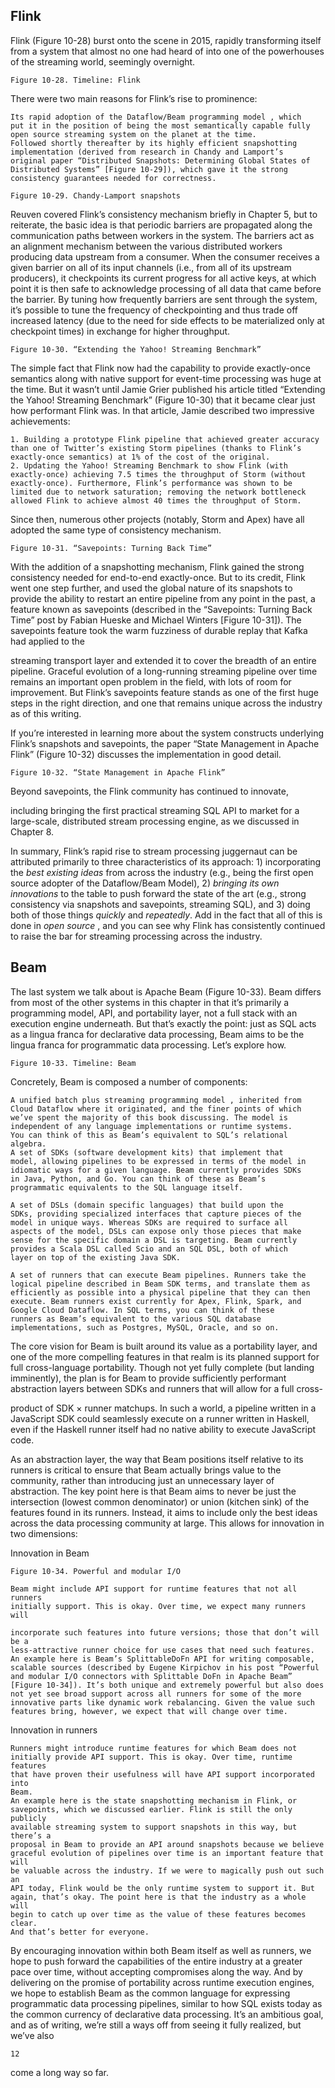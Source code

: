  ## Flink

Flink (Figure 10-28) burst onto the scene in 2015, rapidly transforming itself
from a system that almost no one had heard of into one of the powerhouses of
the streaming world, seemingly overnight.

```
Figure 10-28. Timeline: Flink
```
There were two main reasons for Flink’s rise to prominence:

```
Its rapid adoption of the Dataflow/Beam programming model , which
put it in the position of being the most semantically capable fully
open source streaming system on the planet at the time.
Followed shortly thereafter by its highly efficient snapshotting
implementation (derived from research in Chandy and Lamport’s
original paper “Distributed Snapshots: Determining Global States of
Distributed Systems” [Figure 10-29]), which gave it the strong
consistency guarantees needed for correctness.
```

```
Figure 10-29. Chandy-Lamport snapshots
```
Reuven covered Flink’s consistency mechanism briefly in Chapter 5, but to
reiterate, the basic idea is that periodic barriers are propagated along the
communication paths between workers in the system. The barriers act as an
alignment mechanism between the various distributed workers producing
data upstream from a consumer. When the consumer receives a given barrier
on all of its input channels (i.e., from all of its upstream producers), it
checkpoints its current progress for all active keys, at which point it is then
safe to acknowledge processing of all data that came before the barrier. By
tuning how frequently barriers are sent through the system, it’s possible to
tune the frequency of checkpointing and thus trade off increased latency (due
to the need for side effects to be materialized only at checkpoint times) in
exchange for higher throughput.


```
Figure 10-30. “Extending the Yahoo! Streaming Benchmark”
```
The simple fact that Flink now had the capability to provide exactly-once
semantics along with native support for event-time processing was huge at
the time. But it wasn’t until Jamie Grier published his article titled
“Extending the Yahoo! Streaming Benchmark” (Figure 10-30) that it became
clear just how performant Flink was. In that article, Jamie described two
impressive achievements:


```
1. Building a prototype Flink pipeline that achieved greater accuracy
than one of Twitter’s existing Storm pipelines (thanks to Flink’s
exactly-once semantics) at 1% of the cost of the original.
2. Updating the Yahoo! Streaming Benchmark to show Flink (with
exactly-once) achieving 7.5 times the throughput of Storm (without
exactly-once). Furthermore, Flink’s performance was shown to be
limited due to network saturation; removing the network bottleneck
allowed Flink to achieve almost 40 times the throughput of Storm.
```
Since then, numerous other projects (notably, Storm and Apex) have all
adopted the same type of consistency mechanism.


```
Figure 10-31. “Savepoints: Turning Back Time”
```
With the addition of a snapshotting mechanism, Flink gained the strong
consistency needed for end-to-end exactly-once. But to its credit, Flink went
one step further, and used the global nature of its snapshots to provide the
ability to restart an entire pipeline from any point in the past, a feature known
as savepoints (described in the “Savepoints: Turning Back Time” post by
Fabian Hueske and Michael Winters [Figure 10-31]). The savepoints feature
took the warm fuzziness of durable replay that Kafka had applied to the


streaming transport layer and extended it to cover the breadth of an entire
pipeline. Graceful evolution of a long-running streaming pipeline over time
remains an important open problem in the field, with lots of room for
improvement. But Flink’s savepoints feature stands as one of the first huge
steps in the right direction, and one that remains unique across the industry as
of this writing.

If you’re interested in learning more about the system constructs underlying
Flink’s snapshots and savepoints, the paper “State Management in Apache
Flink” (Figure 10-32) discusses the implementation in good detail.

```
Figure 10-32. “State Management in Apache Flink”
```
Beyond savepoints, the Flink community has continued to innovate,


including bringing the first practical streaming SQL API to market for a
large-scale, distributed stream processing engine, as we discussed in
Chapter 8.

In summary, Flink’s rapid rise to stream processing juggernaut can be
attributed primarily to three characteristics of its approach: 1) incorporating
the _best existing ideas_ from across the industry (e.g., being the first open
source adopter of the Dataflow/Beam Model), 2) _bringing its own
innovations_ to the table to push forward the state of the art (e.g., strong
consistency via snapshots and savepoints, streaming SQL), and 3) doing both
of those things _quickly_ and _repeatedly_. Add in the fact that all of this is done
in _open source_ , and you can see why Flink has consistently continued to raise
the bar for streaming processing across the industry.

## Beam

The last system we talk about is Apache Beam (Figure 10-33). Beam differs
from most of the other systems in this chapter in that it’s primarily a
programming model, API, and portability layer, not a full stack with an
execution engine underneath. But that’s exactly the point: just as SQL acts as
a lingua franca for declarative data processing, Beam aims to be the lingua
franca for programmatic data processing. Let’s explore how.

```
Figure 10-33. Timeline: Beam
```

Concretely, Beam is composed a number of components:

```
A unified batch plus streaming programming model , inherited from
Cloud Dataflow where it originated, and the finer points of which
we’ve spent the majority of this book discussing. The model is
independent of any language implementations or runtime systems.
You can think of this as Beam’s equivalent to SQL’s relational
algebra.
A set of SDKs (software development kits) that implement that
model, allowing pipelines to be expressed in terms of the model in
idiomatic ways for a given language. Beam currently provides SDKs
in Java, Python, and Go. You can think of these as Beam’s
programmatic equivalents to the SQL language itself.
```
```
A set of DSLs (domain specific languages) that build upon the
SDKs, providing specialized interfaces that capture pieces of the
model in unique ways. Whereas SDKs are required to surface all
aspects of the model, DSLs can expose only those pieces that make
sense for the specific domain a DSL is targeting. Beam currently
provides a Scala DSL called Scio and an SQL DSL, both of which
layer on top of the existing Java SDK.
```
```
A set of runners that can execute Beam pipelines. Runners take the
logical pipeline described in Beam SDK terms, and translate them as
efficiently as possible into a physical pipeline that they can then
execute. Beam runners exist currently for Apex, Flink, Spark, and
Google Cloud Dataflow. In SQL terms, you can think of these
runners as Beam’s equivalent to the various SQL database
implementations, such as Postgres, MySQL, Oracle, and so on.
```
The core vision for Beam is built around its value as a portability layer, and
one of the more compelling features in that realm is its planned support for
full cross-language portability. Though not yet fully complete (but landing
imminently), the plan is for Beam to provide sufficiently performant
abstraction layers between SDKs and runners that will allow for a full cross-


product of SDK × runner matchups. In such a world, a pipeline written in a
JavaScript SDK could seamlessly execute on a runner written in Haskell,
even if the Haskell runner itself had no native ability to execute JavaScript
code.

As an abstraction layer, the way that Beam positions itself relative to its
runners is critical to ensure that Beam actually brings value to the
community, rather than introducing just an unnecessary layer of abstraction.
The key point here is that Beam aims to never be just the intersection (lowest
common denominator) or union (kitchen sink) of the features found in its
runners. Instead, it aims to include only the best ideas across the data
processing community at large. This allows for innovation in two
dimensions:

Innovation in Beam

```
Figure 10-34. Powerful and modular I/O
```
```
Beam might include API support for runtime features that not all runners
initially support. This is okay. Over time, we expect many runners will
```

```
incorporate such features into future versions; those that don’t will be a
less-attractive runner choice for use cases that need such features.
An example here is Beam’s SplittableDoFn API for writing composable,
scalable sources (described by Eugene Kirpichov in his post “Powerful
and modular I/O connectors with Splittable DoFn in Apache Beam”
[Figure 10-34]). It’s both unique and extremely powerful but also does
not yet see broad support across all runners for some of the more
innovative parts like dynamic work rebalancing. Given the value such
features bring, however, we expect that will change over time.
```
Innovation in runners

```
Runners might introduce runtime features for which Beam does not
initially provide API support. This is okay. Over time, runtime features
that have proven their usefulness will have API support incorporated into
Beam.
An example here is the state snapshotting mechanism in Flink, or
savepoints, which we discussed earlier. Flink is still the only publicly
available streaming system to support snapshots in this way, but there’s a
proposal in Beam to provide an API around snapshots because we believe
graceful evolution of pipelines over time is an important feature that will
be valuable across the industry. If we were to magically push out such an
API today, Flink would be the only runtime system to support it. But
again, that’s okay. The point here is that the industry as a whole will
begin to catch up over time as the value of these features becomes clear.
And that’s better for everyone.
```
By encouraging innovation within both Beam itself as well as runners, we
hope to push forward the capabilities of the entire industry at a greater pace
over time, without accepting compromises along the way. And by delivering
on the promise of portability across runtime execution engines, we hope to
establish Beam as the common language for expressing programmatic data
processing pipelines, similar to how SQL exists today as the common
currency of declarative data processing. It’s an ambitious goal, and as of
writing, we’re still a ways off from seeing it fully realized, but we’ve also

```
12
```

come a long way so far.


